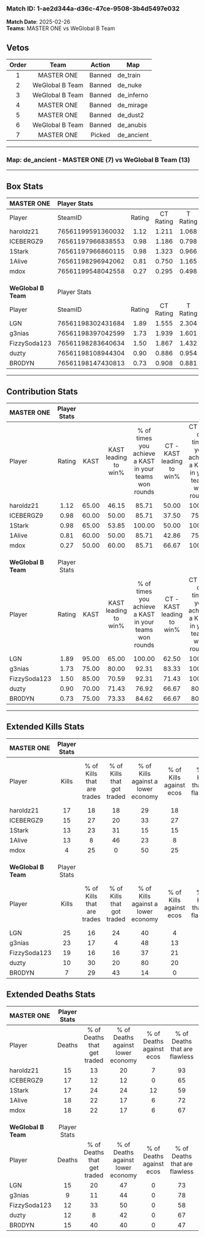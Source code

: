 ### Match ID: 1-ae2d344a-d36c-47ce-9508-3b4d5497e032  
**Match Date**: 2025-02-26  
**Teams**: MASTER ONE vs WeGlobal B Team  

## Vetos  

| Order | Team | Action | Map |
| :---: | :--: | :----: | --- |
| 1 | MASTER ONE | Banned | de_train |
| 2 | WeGlobal B Team | Banned | de_nuke |
| 3 | WeGlobal B Team | Banned | de_inferno |
| 4 | MASTER ONE | Banned | de_mirage |
| 5 | MASTER ONE | Banned | de_dust2 |
| 6 | WeGlobal B Team | Banned | de_anubis |
| 7 | MASTER ONE | Picked | de_ancient |

---  

### **Map**: de_ancient - MASTER ONE (7) vs WeGlobal B Team (13)  
---  

## Box Stats  

| **MASTER ONE**      | Player Stats      |        |           |          |       |       |       |         |        |      |     |
| :- | :- | :-: | :-: | :-: | :-: | :-: | :-: | :-: | :-: | :-: | :-: |
| Player              | SteamID           | Rating | CT Rating | T Rating | KAST  |  ADR  | Kills | Assists | Deaths | K/D  | HS% |
| haroldz21           | 76561199591360032 |  1.12  |   1.211   |  1.068   | 65.00 | 72.4  |  17   |    4    |   15   | 1.13 | 41  |
| ICEBERGZ9           | 76561197966838553 |  0.98  |   1.186   |  0.798   | 60.00 | 85.1  |  15   |    2    |   17   | 0.88 | 80  |
| 1Stark              | 76561197966860115 |  0.98  |   1.323   |  0.966   | 65.00 | 93.1  |  13   |    7    |   17   | 0.76 | 69  |
| 1Alive              | 76561198296942062 |  0.81  |   0.750   |  1.165   | 60.00 | 68.0  |  13   |    2    |   18   | 0.72 | 53  |
| mdox                | 76561199548042558 |  0.27  |   0.295   |  0.498   | 50.00 | 37.5  |   4   |    6    |   18   | 0.22 | 25  |
|                     |                   |        |           |          |       |       |       |         |        |      |     |
|                     |                   |        |           |          |       |       |       |         |        |      |     |
|                     |                   |        |           |          |       |       |       |         |        |      |     |
| **WeGlobal B Team** | Player Stats      |        |           |          |       |       |       |         |        |      |     |
| Player              | SteamID           | Rating | CT Rating | T Rating | KAST  |  ADR  | Kills | Assists | Deaths | K/D  | HS% |
| LGN                 | 76561198302431684 |  1.89  |   1.555   |  2.304   | 95.00 | 130.6 |  25   |    7    |   15   | 1.67 | 56  |
| g3nias              | 76561198397042599 |  1.73  |   1.939   |  1.601   | 75.00 | 107.8 |  23   |    4    |   9    | 2.56 | 56  |
| FizzySoda123        | 76561198283640634 |  1.50  |   1.867   |  1.432   | 85.00 | 92.6  |  19   |    4    |   12   | 1.58 | 52  |
| duzty               | 76561198108944304 |  0.90  |   0.886   |  0.954   | 70.00 | 59.4  |  10   |    5    |   12   | 0.83 | 30  |
| BR0DYN              | 76561198147430813 |  0.73  |   0.908   |  0.881   | 75.00 | 54.6  |   7   |    8    |   15   | 0.47 | 85  |
---  

## Contribution Stats  

| **MASTER ONE**      | Player Stats |       |                      |                                                        |                           |                                                             |                          |                                                            |
| :- | :-: | :-: | :-: | :-: | :-: | :-: | :-: | :-: |
| Player              |    Rating    | KAST  | KAST leading to win% | % of times you achieve a KAST in your teams won rounds | CT - KAST leading to win% | CT - % of times you achieve a KAST in your teams won rounds | T - KAST leading to win% | T - % of times you achieve a KAST in your teams won rounds |
| haroldz21           |     1.12     | 65.00 |        46.15         |                         85.71                          |           50.00           |                           100.00                            |          40.00           |                           66.67                            |
| ICEBERGZ9           |     0.98     | 60.00 |        50.00         |                         85.71                          |           37.50           |                            75.00                            |          75.00           |                           100.00                           |
| 1Stark              |     0.98     | 65.00 |        53.85         |                         100.00                         |           50.00           |                           100.00                            |          60.00           |                           100.00                           |
| 1Alive              |     0.81     | 60.00 |        50.00         |                         85.71                          |           42.86           |                            75.00                            |          60.00           |                           100.00                           |
| mdox                |     0.27     | 50.00 |        60.00         |                         85.71                          |           66.67           |                           100.00                            |          50.00           |                           66.67                            |
|                     |              |       |                      |                                                        |                           |                                                             |                          |                                                            |
|                     |              |       |                      |                                                        |                           |                                                             |                          |                                                            |
|                     |              |       |                      |                                                        |                           |                                                             |                          |                                                            |
| **WeGlobal B Team** | Player Stats |       |                      |                                                        |                           |                                                             |                          |                                                            |
| Player              |    Rating    | KAST  | KAST leading to win% | % of times you achieve a KAST in your teams won rounds | CT - KAST leading to win% | CT - % of times you achieve a KAST in your teams won rounds | T - KAST leading to win% | T - % of times you achieve a KAST in your teams won rounds |
| LGN                 |     1.89     | 95.00 |        65.00         |                         100.00                         |           62.50           |                           100.00                            |          66.67           |                           100.00                           |
| g3nias              |     1.73     | 75.00 |        80.00         |                         92.31                          |           83.33           |                           100.00                            |          77.78           |                           87.50                            |
| FizzySoda123        |     1.50     | 85.00 |        70.59         |                         92.31                          |           71.43           |                           100.00                            |          70.00           |                           87.50                            |
| duzty               |     0.90     | 70.00 |        71.43         |                         76.92                          |           66.67           |                            80.00                            |          75.00           |                           75.00                            |
| BR0DYN              |     0.73     | 75.00 |        73.33         |                         84.62                          |           66.67           |                            80.00                            |          77.78           |                           87.50                            |
---  

## Extended Kills Stats  

| **MASTER ONE**      | Player Stats |                            |                            |                                    |                         |                              |                                 |                                       |                    |           |
| :- | :-: | :-: | :-: | :-: | :-: | :-: | :-: | :-: | :-: | :-: |
| Player              |    Kills     | % of Kills that are trades | % of Kills that got traded | % of Kills against a lower economy | % of Kills against ecos | % of Kills that are flawless | % of Kills that are close duels | % of Kills that are assisted by flash | Pistol Round Kills | AWP Kills |
| haroldz21           |      17      |             18             |             18             |                 29                 |           18            |              82              |                6                |                   0                   |         2          |     1     |
| ICEBERGZ9           |      15      |             27             |             20             |                 33                 |           27            |              67              |               13                |                   7                   |         1          |     0     |
| 1Stark              |      13      |             23             |             31             |                 15                 |           15            |              77              |                8                |                   8                   |         0          |     0     |
| 1Alive              |      13      |             8              |             46             |                 23                 |            8            |              38              |               15                |                   0                   |         0          |     0     |
| mdox                |      4       |             25             |             0              |                 50                 |           25            |              25              |               25                |                  25                   |         0          |     0     |
|                     |              |                            |                            |                                    |                         |                              |                                 |                                       |                    |           |
|                     |              |                            |                            |                                    |                         |                              |                                 |                                       |                    |           |
|                     |              |                            |                            |                                    |                         |                              |                                 |                                       |                    |           |
| **WeGlobal B Team** | Player Stats |                            |                            |                                    |                         |                              |                                 |                                       |                    |           |
| Player              |    Kills     | % of Kills that are trades | % of Kills that got traded | % of Kills against a lower economy | % of Kills against ecos | % of Kills that are flawless | % of Kills that are close duels | % of Kills that are assisted by flash | Pistol Round Kills | AWP Kills |
| LGN                 |      25      |             16             |             24             |                 40                 |            4            |              64              |                0                |                   0                   |         4          |     0     |
| g3nias              |      23      |             17             |             4              |                 48                 |           13            |              65              |                0                |                   0                   |         2          |     0     |
| FizzySoda123        |      19      |             16             |             16             |                 37                 |           21            |              74              |                0                |                   0                   |         2          |     2     |
| duzty               |      10      |             30             |             20             |                 80                 |           20            |              80              |                0                |                  10                   |         1          |     0     |
| BR0DYN              |      7       |             29             |             43             |                 14                 |            0            |              71              |                0                |                  14                   |         1          |     0     |
## Extended Deaths Stats  

| **MASTER ONE**      | Player Stats |                             |                                   |                          |                               |                            |                           |               |
| :- | :-: | :-: | :-: | :-: | :-: | :-: | :-: | :-: |
| Player              |    Deaths    | % of Deaths that get traded | % of Deaths against lower economy | % of Deaths against ecos | % of Deaths that are flawless | % of Deaths that are close | % of Deaths while blinded | Deaths to AWP |
| haroldz21           |      15      |             13              |                20                 |            7             |              93               |             0              |             7             |       0       |
| ICEBERGZ9           |      17      |             12              |                12                 |            0             |              65               |             0              |             0             |       0       |
| 1Stark              |      17      |             24              |                24                 |            12            |              59               |             0              |             0             |       1       |
| 1Alive              |      18      |             22              |                17                 |            6             |              72               |             0              |             6             |       1       |
| mdox                |      18      |             22              |                17                 |            6             |              67               |             0              |             0             |       0       |
|                     |              |                             |                                   |                          |                               |                            |                           |               |
|                     |              |                             |                                   |                          |                               |                            |                           |               |
|                     |              |                             |                                   |                          |                               |                            |                           |               |
| **WeGlobal B Team** | Player Stats |                             |                                   |                          |                               |                            |                           |               |
| Player              |    Deaths    | % of Deaths that get traded | % of Deaths against lower economy | % of Deaths against ecos | % of Deaths that are flawless | % of Deaths that are close | % of Deaths while blinded | Deaths to AWP |
| LGN                 |      15      |             20              |                47                 |            0             |              73               |             20             |             0             |       0       |
| g3nias              |      9       |             11              |                44                 |            0             |              78               |             22             |             0             |       0       |
| FizzySoda123        |      12      |             33              |                50                 |            0             |              58               |             0              |             8             |       0       |
| duzty               |      12      |              8              |                42                 |            0             |              67               |             8              |             8             |       1       |
| BR0DYN              |      15      |             40              |                40                 |            0             |              47               |             7              |             7             |       0       |
